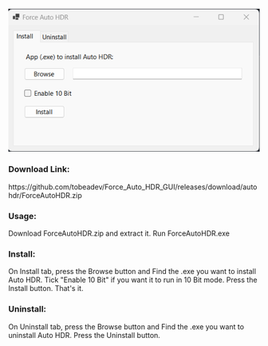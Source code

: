 
![Force Auto HDR GUI](ss.png)


<h3>Download Link:</h3>
https://github.com/tobeadev/Force_Auto_HDR_GUI/releases/download/autohdr/ForceAutoHDR.zip


<h3>Usage:</h3>
Download ForceAutoHDR.zip and extract it. Run ForceAutoHDR.exe


<h3>Install:</h3>
On Install tab, press the Browse button and Find the .exe you want to install Auto HDR.
Tick "Enable 10 Bit" if you want it to run in 10 Bit mode.
Press the Install button. That's it.


<h3>Uninstall:</h3>
On Uninstall tab, press the Browse button and Find the .exe you want to uninstall Auto HDR.
Press the Uninstall button.
